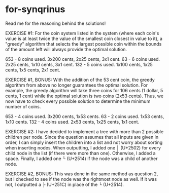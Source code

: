 # for-synqrinus
Read me for the reasoning behind the solutions!

EXERCISE #1:
For the coin system listed in the system (where each coin's value is at least twice the value of the smallest coin closest in value to it), a "greedy" algorithm that selects the largest possible coin within the bounds of the amount left will always provide the optimal solution. 

653 - 8 coins used. 3x200 cents, 2x25 cents, 3x1 cent.
63 - 6 coins used. 2x25 cents, 1x10 cents, 3x1 cent.
132 - 5 coins used. 1x100 cents, 1x25 cents, 1x5 cents, 2x1 cent.

EXERCISE #1, BONUS:
With the addition of the 53 cent coin, the greedy algorithm from above no longer guarantees the optimal solution. For example, the greedy algorithm will take three coins for 106 cents (1 dollar, 5 cents, 1 cent) while the optimal solution is two coins (2x53 cents).
Thus, we now have to check every possible solution to determine the minimum number of coins. 

653 - 4 coins used. 3x200 cents, 1x53 cents.
63 - 2 coins used. 1x53 cents, 1x10 cents.
132 - 4 coins used. 2x53 cents, 1x25 cents, 1x1 cent.

EXERCISE #2:
I have decided to implement a tree with more than 2 possible children per node. Since the question assumes that all inputs are given in order, I can simply insert the children into a  list and not worry about sorting when inserting nodes. When outputting, I added one │ (U+2502) for every child node in the list (if there were more than one). Otherwise, I added a space. Finally, I added one └ (U+2514) if the node was a child of another node. 

EXERCISE #2, BONUS:
This was done in the same method as question 2, but I checked to see if the node was the rightmost node as well. If it was not, I outputted a ├ (U+251C) in place of the └ (U+2514).
